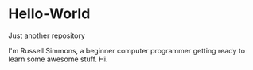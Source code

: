 # Hello-World
Just another repository

I'm Russell Simmons, a beginner computer programmer getting ready to learn some awesome stuff. Hi.

